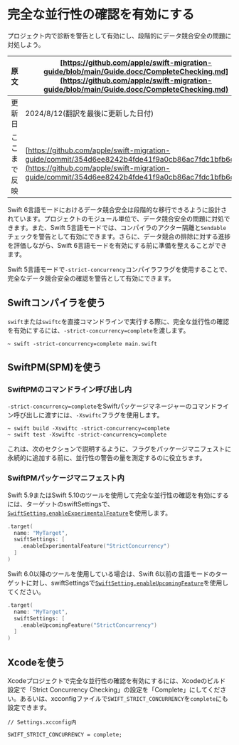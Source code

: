 # 完全な並行性の確認を有効にする

プロジェクト内で診断を警告として有効にし、段階的にデータ競合安全の問題に対処しよう。

|原文|[https://github.com/apple/swift-migration-guide/blob/main/Guide.docc/CompleteChecking.md](https://github.com/apple/swift-migration-guide/blob/main/Guide.docc/CompleteChecking.md)|
|---|---|
|更新日|2024/8/12(翻訳を最後に更新した日付)|
|ここまで反映|[https://github.com/apple/swift-migration-guide/commit/354d6ee8242b4fde41f9a0cb86ac7fdc1bfb6d30](https://github.com/apple/swift-migration-guide/commit/354d6ee8242b4fde41f9a0cb86ac7fdc1bfb6d30)|

Swift 6言語モードにおけるデータ競合安全は段階的な移行できるように設計されています。プロジェクトのモジュール単位で、データ競合安全の問題に対処できます。また、Swift 5言語モードでは、コンパイラのアクター隔離と`Sendable`チェックを警告として有効にできます。さらに、データ競合の排除に対する進捗を評価しながら、Swift 6言語モードを有効にする前に準備を整えることができます。

Swift 5言語モードで`-strict-concurrency`コンパイラフラグを使用することで、完全なデータ競合安全の確認を警告として有効にできます。

## Swiftコンパイラを使う

`swift`または`swiftc`を直接コマンドラインで実行する際に、完全な並行性の確認を有効にするには、`-strict-concurrency=complete`を渡します。

```
~ swift -strict-concurrency=complete main.swift
```

## SwiftPM(SPM)を使う

### SwiftPMのコマンドライン呼び出し内

`-strict-concurrency=complete`をSwiftパッケージマネージャーのコマンドライン呼び出しに渡すには、`-Xswiftc`フラグを使用します。

```
~ swift build -Xswiftc -strict-concurrency=complete
~ swift test -Xswiftc -strict-concurrency=complete
```

これは、次のセクションで説明するように、フラグをパッケージマニフェストに永続的に追加する前に、並行性の警告の量を測定するのに役立ちます。

### SwiftPMパッケージマニフェスト内

Swift 5.9またはSwift 5.10のツールを使用して完全な並行性の確認を有効にするには、ターゲットのswiftSettingsで、[`SwiftSetting.enableExperimentalFeature`](https://developer.apple.com/documentation/packagedescription/swiftsetting/enableexperimentalfeature(_:_:))を使用します。

```swift
.target(
  name: "MyTarget",
  swiftSettings: [
    .enableExperimentalFeature("StrictConcurrency")
  ]
)
```

Swift 6.0以降のツールを使用している場合は、Swift 6以前の言語モードのターゲットに対し、swiftSettingsで[`SwiftSetting.enableUpcomingFeature`](https://developer.apple.com/documentation/packagedescription/swiftsetting/enableupcomingfeature(_:_:))を使用してください。

```swift
.target(
  name: "MyTarget",
  swiftSettings: [
    .enableUpcomingFeature("StrictConcurrency")
  ]
)
```

## Xcodeを使う

Xcodeプロジェクトで完全な並行性の確認を有効にするには、Xcodeのビルド設定で「Strict Concurrency Checking」の設定を「Complete」にしてください。あるいは、xcconfigファイルで`SWIFT_STRICT_CONCURRENCY`を`complete`にも設定できます。

```
// Settings.xcconfig内

SWIFT_STRICT_CONCURRENCY = complete;
```
